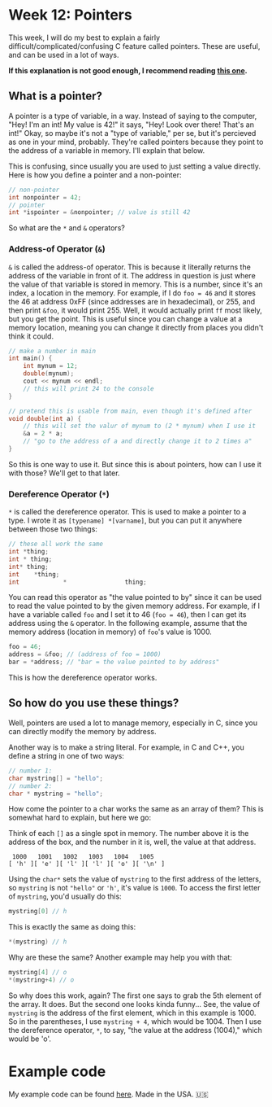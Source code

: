 # Week 12: Pointers

This week, I will do my best to explain a fairly difficult/complicated/confusing C feature called pointers. These are useful, and can be used in a lot of ways.

**If this explanation is not good enough, I recommend reading [this one](http://www.cplusplus.com/doc/tutorial/pointers/).**

## What is a pointer?

A pointer is a type of variable, in a way. Instead of saying to the computer, "Hey! I'm an int! My value is 42!" it says, "Hey! Look over there! That's an int!" Okay, so maybe it's not a "type of variable," per se, but it's percieved as one in your mind, probably. They're called pointers because they point to the address of a variable in memory. I'll explain that below.

This is confusing, since usually you are used to just setting a value directly. Here is how you define a pointer and a non-pointer:

```c++
// non-pointer
int nonpointer = 42;
// pointer
int *ispointer = &nonpointer; // value is still 42
```

So what are the `*` and `&` operators?

### Address-of Operator (`&`)
`&` is called the address-of operator. This is because it literally returns the address of the variable in front of it. The address in question is just where the value of that variable is stored in memory. This is a number, since it's an index, a location in the memory. For example, if I do `foo = 46` and it stores the 46 at address 0xFF (since addresses are in hexadecimal), or 255, and then print `&foo`, it would print 255. Well, it would actually print `ff` most likely, but you get the point. This is useful since you can change a value at a memory location, meaning you can change it directly from places you didn't think it could.

```c++
// make a number in main
int main() {
	int mynum = 12;
	double(mynum);
	cout << mynum << endl;
	// this will print 24 to the console
}

// pretend this is usable from main, even though it's defined after	
void double(int a) {
	// this will set the valur of mynum to (2 * mynum) when I use it
	&a = 2 * a;
	// "go to the address of a and directly change it to 2 times a"
}
```

So this is one way to use it. But since this is about pointers, how can I use it with those? We'll get to that later.

### Dereference Operator (`*`)
`*` is called the dereference operator. This is used to make a pointer to a type. I wrote it as `[typename] *[varname]`, but you can put it anywhere between those two things:

```c++
// these all work the same
int *thing;
int * thing;
int* thing;
int    *thing;
int            *                thing;
```

You can read this operator as "the value pointed to by" since it can be used to read the value pointed to by the given memory address. For example, if I have a variable called `foo` and I set it to 46 (`foo = 46`), then I can get its address using the `&` operator. In the following example, assume that the memory address (location in memory) of `foo`'s value is 1000.

```c++
foo = 46;
address = &foo; // (address of foo = 1000)
bar = *address; // "bar = the value pointed to by address"
```

This is how the dereference operator works.

## So how do you use these things?

Well, pointers are used a lot to manage memory, especially in C, since you can directly modify the memory by address.

Another way is to make a string literal. For example, in C and C++, you define a string in one of two ways:

```c++
// number 1:
char mystring[] = "hello";
// number 2:
char * mystring = "hello";
```

How come the pointer to a char works the same as an array of them? This is somewhat hard to explain, but here we go:

Think of each `[]` as a single spot in memory. The number above it is the address of the box, and the number in it is, well, the value at that address.

```
 1000   1001   1002   1003   1004   1005
[ 'h' ][ 'e' ][ 'l' ][ 'l' ][ 'o' ][ '\n' ]
```

Using the `char*` sets the value of `mystring` to the first address of the letters, so `mystring` is not `"hello"` or `'h'`, it's value is `1000`. To access the first letter of `mystring`, you'd usually do this:

```c++
mystring[0] // h
```

This is exactly the same as doing this:

```c++
*(mystring) // h
```

Why are these the same? Another example may help you with that:

```c++
mystring[4] // o
*(mystring+4) // o
```

So why does this work, again? The first one says to grab the 5th element of the array. It does. But the second one looks kinda funny... See, the value of `mystring` is the address of the first element, which in this example is 1000. So in the parentheses, I use `mystring + 4`, which would be 1004. Then I use the dereference operator, `*`, to say, "the value at the address (1004)," which would be 'o'.

# Example code
My example code can be found [here](code/main.cpp). Made in the USA. :us:

